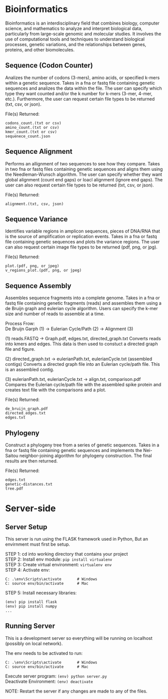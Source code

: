 # Bioinformatics

Bioinformatics is an interdisciplinary field that combines biology, computer science, and mathematics to analyze and interpret biological data, particularly from large-scale genomic and molecular studies. It involves the use of computational tools and techniques to understand biological processes, genetic variations, and the relationships between genes, proteins, and other biomolecules.

## Sequence (Codon Counter)

Analizes the number of codons (3-mers), amino acids, or specified k-mers within a genetic sequence. Takes in a fna or fastq file containing genetic sequences and analizes the data within the file. The user can specify which type they want counted and/or the k number for k-mers (3-mer, 4-mer, etc.). Furthermore, the user can request certain file types to be returned (txt, csv, or json).

File(s) Returned:  
```
codons_count.(txt or csv)
amino_count.(txt or csv)
kmer_count.(txt or csv)
sequenece_count.json
```

## Sequence Alignment

Performs an allignment of two sequences to see how they compare. Takes in two fna or fastq files containing genetic sequences and aligns them using the Needleman-Wunsch algorithm. The user can specify whether they want global alignment (count end gaps) or loacl alignment (ignore end gaps). The user can also request certain file types to be returned (txt, csv, or json).

File(s) Returned:  
```
alignment.(txt, csv, json)
```

## Sequence Variance

Identifies variable regions in amplicon sequences, pieces of DNA/RNA that is the source of amplification or replication events. Takes in a fna or fastq file containing genetic sequences and plots the variance regions. The user can also request certain image file types to be returned (pdf, png, or jpg).

File(s) Returned:  
```
plot.(pdf, png, or jpeg)
v_regions_plot.(pdf, png, or jpeg)
```

## Sequence Assembly

Assembles sequence fragments into a complete genome. Takes in a fna or fastq file containing genetic fragments (reads) and assembles them using a de Bruijn graph and eulerian cycle algorithm. Users can specify the k-mer size and number of reads to assemble at a time.

Process Frow:  
De Bruijn Garph (1) -> Eulerian Cycle/Path (2) -> Alignment (3)

(1) reads.FASTQ -> Graph.pdf, edges.txt, directed_graph.txt
        Converts reads into kmers and edges. This data is then used to constuct a directed graph file and figure.

(2) directed_graph.txt -> eulerianPath.txt, eulerianCycle.txt (assembled contigs)
        Converts a directed graph file into an Eulerian cycle/path file. This is an assembled contig.

(3) eulerianPath.txt, eulerianCycle.txt -> align.txt, comparison.pdf
        Compares the Eulerian cycle/path file with the assembled spike protein and creates text file with the comparisons and a plot.

File(s) Returned:  
```
de_bruijn_graph.pdf
directed_edges.txt
edges.txt
```

## Phylogeny

Construct a phylogeny tree from a series of genetic sequences. Takes in a fna or fastq file containing genetic sequences and implements the Nei-Saitou neighbor-joining algorithm for phylogeny construction. The final results are then returned.

File(s) Returned:  
```
edges.txt
genetic-distances.txt
tree.pdf
```

# Server-side
## Server Setup

This server is run using the FLASK framework used in Python, But an envirnment must first be setup.

STEP 1: cd into working directory that contains your project  
STEP 2: Install env module: `pip install virtualenv`  
STEP 3: Create virtual environment: `virtualenv env`  
STEP 4: Activate env:  
```
C: .\env\Scripts\activate       # Windows
C: source env/bin/activate      # Mac
```  

STEP 5: Install necessary libraries:  
```
(env) pip install flask
(env) pip install numpy
...
```  

## Running Server

This is a development server so everything will be running on localhost (possibly on local network).

The env needs to be activated to run:  
```
C: .\env\Scripts\activate       # Windows
C: source env/bin/activate      # Mac
```

Execute server program: `(env) python server.py`  
Deactivate Environment: `(env) deactivate`  

NOTE: Restart the server if any changes are made to any of the files.